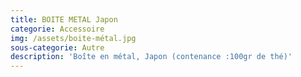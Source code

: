 ```yaml
---
title: BOITE METAL Japon
categorie: Accessoire
img: /assets/boite-métal.jpg
sous-categorie: Autre
description: 'Boîte en métal, Japon (contenance :100gr de thé)'
---
```


